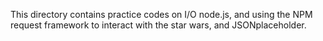 This directory contains practice codes on I/O node.js, and using the NPM request framework to interact with the star wars, and JSONplaceholder.
